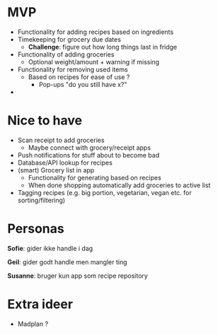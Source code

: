 # MVP
-  Functionality for adding recipes based on ingredients
-  Timekeeping for grocery due dates
    - **Challenge**: figure out how long things last in fridge
-  Functionality of adding groceries 
    - Optional weight/amount + warning if missing
-  Functionality for removing used items
    - Based on recipes for ease of use ?
        - Pop-ups "do you still have x?"
-  
# Nice to have
- Scan receipt to add groceries 
    - Maybe connect with grocery/receipt apps
- Push notifications for stuff about to become bad
- Database/API lookup for recipes
- (smart) Grocery list in app
    - Functionality for generating based on recipes
    - When done shopping automatically add groceries to active list
- Tagging recipes (e.g. big portion, vegetarian, vegan etc. for sorting/filtering)


# Personas 

**Sofie**: gider ikke handle i dag

**Geil**: gider godt handle men mangler ting

**Susanne**: bruger kun app som recipe repository 

# Extra ideer
- Madplan ?

